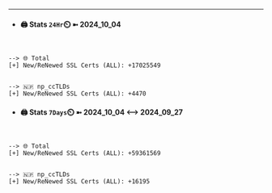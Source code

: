 

---
- #### 🖨️ **Stats** `24Hr`⏲️ ➼ 2024_10_04
```console


--> 🌐 Total
[+] New/ReNewed SSL Certs (ALL): +17025549


--> 🇳🇵 np_ccTLDs
[+] New/ReNewed SSL Certs (ALL): +4470

```

- #### 🖨️ **Stats** `7Days`⏲️ ➼ 2024_10_04 <--> 2024_09_27
```console


--> 🌐 Total
[+] New/ReNewed SSL Certs (ALL): +59361569


--> 🇳🇵 np_ccTLDs
[+] New/ReNewed SSL Certs (ALL): +16195

```

